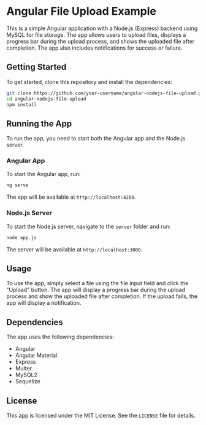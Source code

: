 
# Angular File Upload Example

This is a simple Angular application with a Node.js (Express) backend using MySQL for file storage. The app allows users to upload files, displays a progress bar during the upload process, and shows the uploaded file after completion. The app also includes notifications for success or failure.

## Getting Started

To get started, clone this repository and install the dependencies:

```bash
git clone https://github.com/your-username/angular-nodejs-file-upload.git
cd angular-nodejs-file-upload
npm install
```

## Running the App

To run the app, you need to start both the Angular app and the Node.js server.

### Angular App

To start the Angular app, run:

```bash
ng serve
```

The app will be available at `http://localhost:4200`.

### Node.js Server

To start the Node.js server, navigate to the `server` folder and run:

```bash
node app.js
```

The server will be available at `http://localhost:3000`.

## Usage

To use the app, simply select a file using the file input field and click the "Upload" button. The app will display a progress bar during the upload process and show the uploaded file after completion. If the upload fails, the app will display a notification.

## Dependencies

The app uses the following dependencies:

- Angular
- Angular Material
- Express
- Multer
- MySQL2
- Sequelize

## License

This app is licensed under the MIT License. See the `LICENSE` file for details.